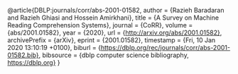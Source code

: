 @article{DBLP:journals/corr/abs-2001-01582,
  author    = {Razieh Baradaran and
               Razieh Ghiasi and
               Hossein Amirkhani},
  title     = {A Survey on Machine Reading Comprehension Systems},
  journal   = {CoRR},
  volume    = {abs/2001.01582},
  year      = {2020},
  url       = {http://arxiv.org/abs/2001.01582},
  archivePrefix = {arXiv},
  eprint    = {2001.01582},
  timestamp = {Fri, 10 Jan 2020 13:10:19 +0100},
  biburl    = {https://dblp.org/rec/journals/corr/abs-2001-01582.bib},
  bibsource = {dblp computer science bibliography, https://dblp.org}
}